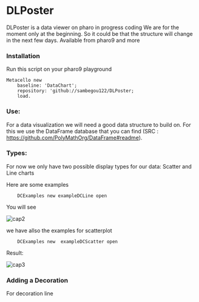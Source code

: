 # DLPoster

DLPoster is a data viewer on pharo in progress coding
We are for the moment only at the beginning. So it could be that the structure will change in the next few days. Available from pharo9 and more

### Installation

Run this script on your pharo9 playground

```st
Metacello new
    baseline: 'DataChart';
    repository: 'github://sambegou122/DLPoster;
    load.
```

### Use:

For a data visualization we will need a good data structure to build on.
For this we use the DataFrame database that you can find (SRC : https://github.com/PolyMathOrg/DataFrame#readme).
	
### Types:
For now we only have two possible display types for our data: Scatter and Line charts

Here are some examples

``` st
	DCExamples new exampleDCLine open
```
You will see

![cap2](https://user-images.githubusercontent.com/98162905/167152735-1690964c-8042-4531-9722-346740b81cb5.png)

we have allso the examples for scatterplot

``` st
	DCExamples new  exampleDCScatter open
```
Result:

![cap3](https://user-images.githubusercontent.com/98162905/167153485-bb0b9cf5-c229-41d7-9c5c-edd0d90d5909.png)


### Adding a Decoration

For decoration line 


